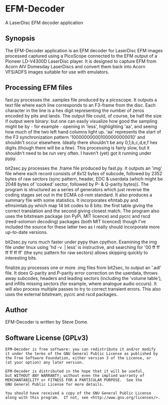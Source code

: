 # EFM-Decoder
A LaserDisc EFM decoder application

## Synopsis

The EFM-Decoder application is an EFM decoder for LaserDisc EFM images processed captured using a PicoScope connected to the EFM output of a Pioneer LD-V4300D LaserDisc player.  It is designed to capture EFM from Acorn AIV Domesday LaserDiscs and convert them back into Acorn VFS/ADFS images suitable for use with emulators.

## Processing EFM files

fast.py processes the .samples file produced by a picoscope. It outputs a text file where each line corresponds to an F3-frame from the disc. Each character in the line is a hex digit representing the number of zeros encoded by pits and lands. The output file could, of course, be half the size if output were binary: but one can easily visualize how good the sampling might be by - for example - opening in 'less', highlighting 'aa', and seeing how much of the two left hand columns light up. 'aa' represents the start of the F3 synchronization pattern '100000000001000000000010' and shouldn't occur elsewhere. Ideally there shouldn't be any 0,1,b,c,d,e,f hex digits (though there will be a few). This processing is fairly slow, but it shouldn't need to be run very often. I haven't (yet) got it running under pypy.

bit2sec.py processes the .frame file produced by fast.py. It outputs an 'img' file where each record consists of 8x12 bytes of subcode, followed by 2352 bytes of raw sectors (sync pattern, header, EDC & userdata (which might be 2048 bytes of 'cooked' sector, followed by P- & Q-parity bytes)).  The program is structured as a series of generators which just reverse the coding stages set out in the ECMA cd-rom standard.  It also produces a summary file with some statistics.  It incorporates efmtab.py and efmsimtab.py which map 14 bit codes to 8 bits: the first table giving the correct translation and the second giving closest match. The program also uses the bitstream package (on PyPi, MIT licence) and pycrc and rscd (reed-solomon decoding) packages (both MIT licenced) though I've included the source for these latter two as I really should incorporate more up-to-date versions.

bit2sec.py runs much faster under pypy than cpython. Examining the img file under linux using 'hd -v <img file> | less' is instructive, and searching for '00 ff ff ff ff ff ff' (the sync pattern for raw sectors) allows skipping quickly to interesting bits.

finalize.py processes one or more .img files from bit2sec, to output an '.adl' file. It does Q-parity and P-parity error correction on the userdata, throws away subcodes, headers and leading sectors (including the 'volume table'), and infills missing sectors (for example, where analogue audio occurs). It will also process multiple passes to try to correct transient errors. This also uses the external bitstream, pycrc and rscd packages.

## Author

EFM-Decoder is written by Steve Dome.

## Software License (GPLv3)

    EFM-Decoder is free software: you can redistribute it and/or modify
    it under the terms of the GNU General Public License as published by
    the Free Software Foundation, either version 3 of the License, or
    (at your option) any later version.

    EFM-Decoder is distributed in the hope that it will be useful,
    but WITHOUT ANY WARRANTY; without even the implied warranty of
    MERCHANTABILITY or FITNESS FOR A PARTICULAR PURPOSE.  See the
    GNU General Public License for more details.

    You should have received a copy of the GNU General Public License
    along with this program.  If not, see <http://www.gnu.org/licenses/>.
